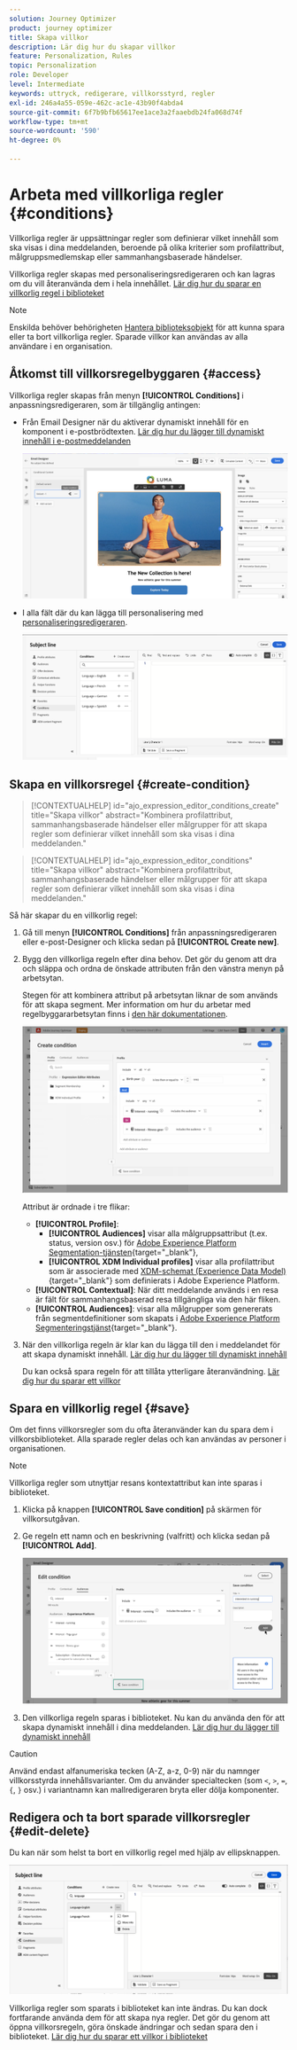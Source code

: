 ```yaml
---
solution: Journey Optimizer
product: journey optimizer
title: Skapa villkor
description: Lär dig hur du skapar villkor
feature: Personalization, Rules
topic: Personalization
role: Developer
level: Intermediate
keywords: uttryck, redigerare, villkorsstyrd, regler
exl-id: 246a4a55-059e-462c-ac1e-43b90f4abda4
source-git-commit: 6f7b9bfb65617ee1ace3a2faaebdb24fa068d74f
workflow-type: tm+mt
source-wordcount: '590'
ht-degree: 0%

---
```


# Arbeta med villkorliga regler {#conditions}

Villkorliga regler är uppsättningar regler som definierar vilket innehåll som ska visas i dina meddelanden, beroende på olika kriterier som profilattribut, målgruppsmedlemskap eller sammanhangsbaserade händelser.

Villkorliga regler skapas med personaliseringsredigeraren och kan lagras om du vill återanvända dem i hela innehållet. [Lär dig hur du sparar en villkorlig regel i biblioteket](#save)

>[!NOTE]
>
>Enskilda behöver behörigheten [Hantera biblioteksobjekt](../administration/ootb-product-profiles.md) för att kunna spara eller ta bort villkorliga regler. Sparade villkor kan användas av alla användare i en organisation.

## Åtkomst till villkorsregelbyggaren {#access}

Villkorliga regler skapas från menyn **[!UICONTROL Conditions]** i anpassningsredigeraren, som är tillgänglig antingen:

* Från Email Designer när du aktiverar dynamiskt innehåll för en komponent i e-postbrödtexten. [Lär dig hur du lägger till dynamiskt innehåll i e-postmeddelanden](dynamic-content.md#emails)

  ![](assets/conditions-access-email.png)

* I alla fält där du kan lägga till personalisering med [personaliseringsredigeraren](personalization-build-expressions.md).

  ![](assets/conditions-access-editor.png)

## Skapa en villkorsregel {#create-condition}

>[!CONTEXTUALHELP]
>id="ajo_expression_editor_conditions_create"
>title="Skapa villkor"
>abstract="Kombinera profilattribut, sammanhangsbaserade händelser eller målgrupper för att skapa regler som definierar vilket innehåll som ska visas i dina meddelanden."

>[!CONTEXTUALHELP]
>id="ajo_expression_editor_conditions"
>title="Skapa villkor"
>abstract="Kombinera profilattribut, sammanhangsbaserade händelser eller målgrupper för att skapa regler som definierar vilket innehåll som ska visas i dina meddelanden."

Så här skapar du en villkorlig regel:

1. Gå till menyn **[!UICONTROL Conditions]** från anpassningsredigeraren eller e-post-Designer och klicka sedan på **[!UICONTROL Create new]**.

1. Bygg den villkorliga regeln efter dina behov. Det gör du genom att dra och släppa och ordna de önskade attributen från den vänstra menyn på arbetsytan.

   Stegen för att kombinera attribut på arbetsytan liknar de som används för att skapa segment. Mer information om hur du arbetar med regelbyggararbetsytan finns i [den här dokumentationen](https://experienceleague.adobe.com/docs/experience-platform/segmentation/ui/segment-builder.html#rule-builder-canvas).

   ![](assets/conditions-create.png)

   Attribut är ordnade i tre flikar:

   * **[!UICONTROL Profile]**:
      * **[!UICONTROL Audiences]** visar alla målgruppsattribut (t.ex. status, version osv.) för [Adobe Experience Platform Segmentation-tjänsten](https://experienceleague.adobe.com/docs/experience-platform/segmentation/home.html){target="_blank"},
      * **[!UICONTROL XDM Individual profiles]** visar alla profilattribut som är associerade med [XDM-schemat (Experience Data Model)](https://experienceleague.adobe.com/docs/experience-platform/xdm/home.html?lang=sv){target="_blank"} som definierats i Adobe Experience Platform.
   * **[!UICONTROL Contextual]**: När ditt meddelande används i en resa är fält för sammanhangsbaserad resa tillgängliga via den här fliken.
   * **[!UICONTROL Audiences]**: visar alla målgrupper som genererats från segmentdefinitioner som skapats i [Adobe Experience Platform Segmenteringstjänst](https://experienceleague.adobe.com/docs/experience-platform/segmentation/home.html){target="_blank"}.

1. När den villkorliga regeln är klar kan du lägga till den i meddelandet för att skapa dynamiskt innehåll. [Lär dig hur du lägger till dynamiskt innehåll](dynamic-content.md)

   Du kan också spara regeln för att tillåta ytterligare återanvändning. [Lär dig hur du sparar ett villkor](#save)

## Spara en villkorlig regel {#save}

Om det finns villkorsregler som du ofta återanvänder kan du spara dem i villkorsbiblioteket. Alla sparade regler delas och kan användas av personer i organisationen.

>[!NOTE]
>
>Villkorliga regler som utnyttjar resans kontextattribut kan inte sparas i biblioteket.

1. Klicka på knappen **[!UICONTROL Save condition]** på skärmen för villkorsutgåvan.

1. Ge regeln ett namn och en beskrivning (valfritt) och klicka sedan på **[!UICONTROL Add]**.

   ![](assets/conditions-name-description.png)

1. Den villkorliga regeln sparas i biblioteket. Nu kan du använda den för att skapa dynamiskt innehåll i dina meddelanden. [Lär dig hur du lägger till dynamiskt innehåll](dynamic-content.md)


>[!CAUTION]
>
>Använd endast alfanumeriska tecken (A-Z, a-z, 0-9) när du namnger villkorsstyrda innehållsvarianter. Om du använder specialtecken (som `<`, `>`, `=`, `{`, `}` osv.) i variantnamn kan mallredigeraren bryta eller dölja komponenter.

## Redigera och ta bort sparade villkorsregler {#edit-delete}

Du kan när som helst ta bort en villkorlig regel med hjälp av ellipsknappen.

![](assets/conditions-open.png)

Villkorliga regler som sparats i biblioteket kan inte ändras. Du kan dock fortfarande använda dem för att skapa nya regler. Det gör du genom att öppna villkorsregeln, göra önskade ändringar och sedan spara den i biblioteket. [Lär dig hur du sparar ett villkor i biblioteket](#save)
